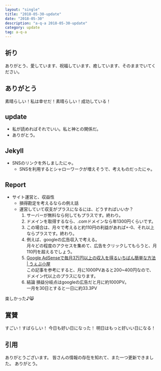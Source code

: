 ```yaml
---
layout: "single"
title: "2018-05-30-update"
date: "2018-05-30"
description: "a-q-a 2018-05-30-update"
category: update
tag: a-q-a
---
```

## 祈り
ありがとう、愛しています、祝福しています、癒しています、そのままでいてください。

## ありがとう
素晴らしい！私は幸せだ！素晴らしい！成功している！

## update
- 私が読めればそれでいい。私と神との関係だ。
- ありがとう。

## Jekyll
- SNSのリンクを外しましたにゃ。
  - SNSを利用するとシャローワークが増えそうで、考えものだったにゃ。

## Report
- サイト運営と、収益性
  - 損得勘定を考えるならの例え話
  - 運営していて収支がプラスになるには、どうすればいいか？
    1. サーバーが無料なら何してもプラスです。終わり。
    2. ドメインを取得するなら、.comドメインなら年1300円くらいです。
      1. この場合は、月々で考えると約110円の利益があれば+-0、それ以上ならプラスです。終わり。
      2. 例えば、googleの広告収入で考える。  
      月々どの程度のアクセスを集めて、広告をクリックしてもらうと、月110円を超えるでしょう。
      3. [Google AdSenseで毎月3万円以上の収入を得るいちばん簡単な方法 | うぇぶ小屋](http://e1116.blog.fc2.com/blog-entry-5.html)  
      この記事を参考にすると、月に1000PVあると200~400円なので、ドメイン代以上のプラスになります。
      4. 結論 損益分岐点はgoogleの広告だと月に約1000PV。  
        一月を30日とすると一日に約33.3PV

楽しかった♪:smile_cat:
## 賞賛
すごい！すばらしい！
今日も好い日になった！
明日はもっと好いい日になる！

## 引用
ありがとうございます。
皆さんの情報の存在を知れて、また一つ更新できました。
ありがとう。
